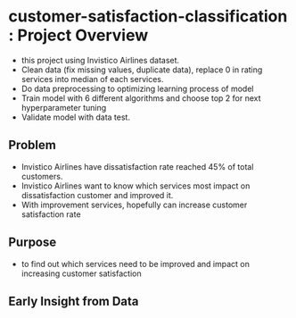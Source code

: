 # customer-satisfaction-classification : Project Overview

- this project using Invistico Airlines dataset.
- Clean data (fix missing values, duplicate data), replace 0 in rating services into median of each services.
- Do data preprocessing to optimizing learning process of model
- Train model with 6 different algorithms and choose top 2 for next hyperparameter tuning
- Validate model with data test.

## Problem
- Invistico Airlines have dissatisfaction rate reached 45% of total customers.
- Invistico Airlines want to know which services most impact on dissatisfaction customer and improved it.
- With improvement services, hopefully can increase customer satisfaction rate

## Purpose
- to find out which services need to be improved and impact on increasing customer satisfaction

## Early Insight from Data
